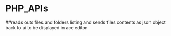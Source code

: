 # PHP_APIs

##reads outs files and folders listing and sends files contents as json object back to ui to be displayed in ace editor
